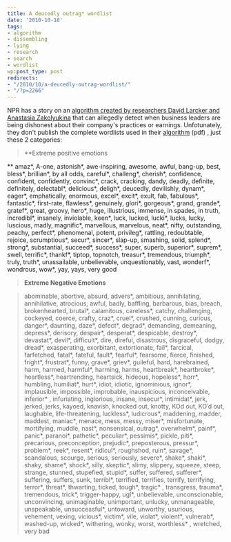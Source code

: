 ```yaml
---
title: A deucedly outrag* wordlist
date: '2010-10-18'
tags:
- algorithm
- dissembling
- lying
- research
- search
- wordlist
wp:post_type: post
redirects:
- "/2010/10/a-deucedly-outrag-wordlist/"
- "/?p=2266"
---
```


NPR has a story on an [algorithm created by researchers David Larcker and Anastasia Zakolyukina](http://www.npr.org/templates/story/story.php?storyId=130544236) that can allegedly detect when business leaders are being dishonest about their company's practices or earnings. Unfotunately, they don't publish the complete wordlists used in their [algorithm](http://www.gsb.stanford.edu/news/pdf/larckerzakolyukia.pdf) (pdf) , just these 2 categories:

> **Extreme positive emotions

>

** amaz\*, A-one, astonish\*, awe-inspiring, awesome, awful, bang-up, best, bless\*, brillian\*, by all odds, careful\*, challeng\*, cherish\*, confidence, confident, confidently, convinc\*, crack, cracking, dandy, deadly, definite, definitely, delectabl\*, delicious\*, deligh\*, deucedly, devilishly, dynam\*, eager\*, emphatically, enormous, excel\*, excit\*, exult, fab, fabulous\*, fantastic\*, first-rate, flawless\*, genuinely, glori\*, gorgeous\*, grand, grande\*, gratef\*, great, groovy, hero\*, huge, illustrious, immense, in spades, in truth, incredibl\*, insanely, inviolable, keen\*, luck, lucked, lucki\*, lucks, lucky, luscious, madly, magnific\*, marvellous, marvelous, neat\*, nifty, outstanding, peachy, perfect\*, phenomenal, potent, privileg\*, rattling, redoubtable, rejoice, scrumptious\*, secur\*, sincer\*, slap-up, smashing, solid, splend\*, strong\*, substantial, succeed\*, success\*, super, superb, superior\*, suprem\*, swell, terrific\*, thankf\*, tiptop, topnotch, treasur\*, tremendous, triumph\*, truly, truth\*, unassailable, unbelievable, unquestionably, vast, wonderf\*, wondrous, wow\*, yay, yays, very good

>

> **Extreme Negative Emotions**

> abominable, abortive, absurd, advers\*, ambitious, annihilating, annihilative, atrocious, awful, badly, baffling, barbarous, bias, breach, brokenhearted, brutal\*, calamitous, careless\*, catchy, challenging, cockeyed, coerce, crafty, craz\*, cruel\*, crushed, cunning, curious, danger\*, daunting, daze\*, defect\*, degrad\*, demanding, demeaning, depress\*, derisory, despair\*, desperat\*, despicable, destroy\*, devastat\*, devil\*, difficult\*, dire, direful, disastrous, disgraceful, dodgy, dread\*, exasperating, exorbitant, extortionate, fail\*, farcical, farfetched, fatal\*, fateful, fault\*, fearful\*, fearsome, fierce, finished, fright\*, frustrat\*, funny, grave\*, griev\*, guileful, hard, harebrained, harm, harmed, harmful\*, harming, harms, heartbreak\*, heartbroke\*, heartless\*, heartrending, heartsick, hideous, hopeless\*, horr\*, humbling, humiliat\*, hurt\*, idiot, idiotic, ignominious, ignor\*, implausible, impossible, improbable, inauspicious, inconceivable, inferior\* , infuriating, inglorious, insane, insecur\*, intimidat\*, jerk, jerked, jerks, kayoed, knavish, knocked out, knotty, KOd out, KO’d out, laughable, life-threatening, luckless\*, ludicrous\*, maddening, madder, maddest, maniac\*, menace, mess, messy, miser\*, misfortunate, mortifying, muddle, nast\*, nonsensical, outrag\*, overwhelm\*, painf\*, panic\*, paranoi\*, pathetic\*, peculiar\*, pessimis\*, pickle, piti\*, precarious, preconception, prejudic\*, preposterous, pressur\*, problem\*, reek\*, resent\*, ridicul\*, roughshod, ruin\*, savage\*, scandalous, scourge, serious, seriously, severe\*, shake\*, shaki\*, shaky, shame\*, shock\*, silly, skeptic\*, slimy, slippery, squeeze, steep, strange, stunned, stupefied, stupid\*, suffer, suffered, sufferer\*, suffering, suffers, sunk, terribl\*, terrified, terrifies, terrify, terrifying, terror\*, threat\*, thwarting, ticked, tough\*, tragic\* , transgress, trauma\*, tremendous, trick\*, trigger-happy, ugl\*, unbelievable, unconscionable, unconvincing, unimaginable, unimportant, unlucky, unmanageable, unspeakable, unsuccessful\*, untoward, unworthy, usurious, vehement, vexing, vicious\*, victim\*, vile, violat\*, violent\*, vulnerab\*, washed-up, wicked\*, withering, wonky, worst, worthless\* , wretched, very bad
